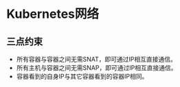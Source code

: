 # Kubernetes网络
## 三点约束
* 所有容器与容器之间无需SNAT，即可通过IP相互直接通信。
* 所有主机与容器之间无需SNAP，即可通过IP相互直接通信。
* 容器看到的自身IP与其它容器看到的容器IP相同。